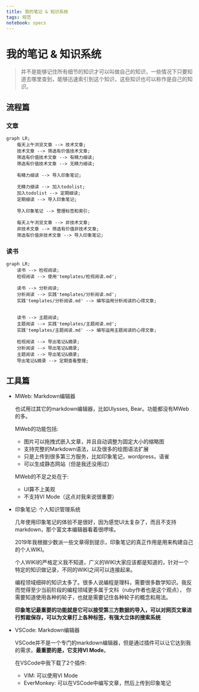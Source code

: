```yaml
---
title: 我的笔记 & 知识系统
tags: 规范
notebook: specs
---
```



# 我的笔记 & 知识系统

   > 并不是能够记住所有细节的知识才可以叫做自己的知识，一些情况下只要知道去哪里查到，能够迅速索引到这个知识，这些知识也可以称作是自己的知识。

## 流程篇

### 文章

```mermaid
graph LR;
    每天上午浏览文章 --> 技术文章;
    技术文章 --> 筛选有价值技术文章;
    筛选有价值技术文章 --> 有精力细读;
    筛选有价值技术文章 --> 无精力细读;

    有精力细读 --> 导入印象笔记;

    无精力细读 --> 加入todolist;
    加入todolist --> 定期细读;
    定期细读 --> 导入印象笔记;

    导入印象笔记 --> 整理标签和索引;

    每天上午浏览文章 --> 非技术文章;
    非技术文章 --> 筛选有价值非技术文章;
    筛选有价值非技术文章 --> 导入印象笔记;
```

### 读书

```mermaid
graph LR;
    读书 --> 检视阅读;
    检视阅读 --> 使用'templates/检视阅读.md';
    
    读书 --> 分析阅读;
    分析阅读 --> 实践'templates/分析阅读.md';
    实践'templates/分析阅读.md' --> 编写运用分析阅读的心得文章;


    读书 --> 主题阅读;
    主题阅读 --> 实践'templates/主题阅读.md';
    实践'templates/主题阅读.md' --> 编写运用主题阅读的心得文章;

    检视阅读 --> 导出笔记&摘录;
    分析阅读 --> 导出笔记&摘录;
    主题阅读 --> 导出笔记&摘录;
    导出笔记&摘录 --> 定期查看整理;
```


## 工具篇


- MWeb: Markdown编辑器

    也试用过其它的markdown编辑器，比如Ulysses, Bear。功能都没有MWeb的多。

    MWeb的功能包括:

    - 图片可以拖拽式嵌入文章，并且自动调整为固定大小的缩略图
    - 支持完整的Markdown语法，以及很多的绘图语法扩展
    - 只是上传到很多第三方服务，比如印象笔记，wordpress，语雀
    - 可以生成静态网站（但是我还没用过）

    MWeb的不足之处在于:

    - UI算不上美观
    - 不支持VI Mode（这点对我来说很重要）

- 印象笔记: 个人知识管理系统

    几年使用印象笔记的体验不是很好，因为感觉UI太复杂了，而且不支持markdown，那个富文本编辑器看着很啰嗦。

    2019年我根据少数派一些文章得到提示，印象笔记的真正作用是用来构建自己的个人WIKI。

    个人WIKI的严格定义我不知道，广义的WIKI大家应该都是知道的，针对一个特定的知识做记录，不同的WIKI之间可以连接起来。

    编程领域细碎的知识太多了。很多人说编程是理科，需要很多数学知识。我反而觉得至少当前阶段的编程领域更多属于文科（ruby作者也是这个观点），
    你需要知道使用各种的轮子，也就是需要记住各种轮子的概念和用法。

    **印象笔记最重要的功能就是它可以接受第三方数据的导入，可以对网页文章进行剪裁保存，可以为文章打上各种标签，有强大立体的搜索系统**

- VSCode: Markdown编辑器

    VSCode并不是一个专门的markdown编辑器，但是通过插件可以让它达到我的需求，**最重要的是，它支持VI Mode**。

    在VSCode中我下载了2个插件:

    - VIM: 可以使用VI Mode
    - EverMonkey: 可以在VSCode中编写文章，然后上传到印象笔记

